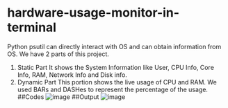# hardware-usage-monitor-in-terminal
Python psutil can directly interact with OS and can obtain information from OS.
We have 2 parts of this project.
1. Static Part
   It shows the System Information like User, CPU Info, Core Info, RAM, Network Info and Disk info.
2. Dynamic Part
   This portion shows the live usage of CPU and RAM. We used BARs and DASHes to represent the percentage of the usage.
##Codes
![image](https://github.com/Neel037/hardware-usage-monitor-in-terminal/assets/59342992/6b673fa9-3fce-46ff-9c2f-d60af31efc8a)
##Output
![image](https://github.com/Neel037/hardware-usage-monitor-in-terminal/assets/59342992/ef6cf4d2-d196-4bda-a1ab-5d91667be276)
